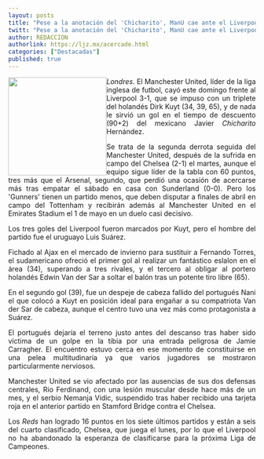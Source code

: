 ```yaml
---
layout: posts
title: "Pese a la anotación del 'Chicharito', ManU cae ante el Liverpool 1-3"
twitt: "Pese a la anotación del 'Chicharito', ManU cae ante el Liverpool 1-3"
author: REDACCION
authorlink: https://ljz.mx/acercade.html
categories: ["Destacadas"]
published: true
---
```

<div style="text-align: justify;">
  <p>
    <img src="http://ljz.mx/images/stories/chicharo2.jpg" border="0" width="200" style="float: left;" />
  </p>

  <p>
    <em>Londres</em>. El Manchester United, líder de la liga inglesa de futbol, cayó este domingo frente al Liverpool 3-1, que se impuso con un triplete del holandés Dirk Kuyt (34, 39, 65), y de nada le sirvió un gol en el tiempo de descuento (90+2) del mexicano Javier <em>Chicharito </em>Hernández.
  </p>

  <p>
    Se trata de la segunda derrota seguida del Manchester United, después de la sufrida en campo del Chelsea (2-1) el martes, aunque el equipo sigue líder de la tabla con 60 puntos, tres más que el Arsenal, segundo, que perdió una ocasión de acercarse más tras empatar el sábado en casa con Sunderland (0-0). Pero los 'Gunners' tienen un partido menos, que deben disputar a finales de abril en campo del Tottenham y recibirán además al Manchester United en el Emirates Stadium el 1 de mayo en un duelo casi decisivo.
  </p>

  <p>
    Los tres goles del Liverpool fueron marcados por Kuyt, pero el hombre del partido fue el uruguayo Luis Suárez.
  </p>

  <p>
    Fichado al Ajax en el mercado de invierno para sustituir a Fernando Torres, el sudamericano ofreció el primer gol al realizar un fantástico eslalon en el área (34), superando a tres rivales, y el tercero al obligar al portero holandés Edwin Van der Sar a soltar el balón tras un potente tiro libre (65).
  </p>

  <p>
    En el segundo gol (39), fue un despeje de cabeza fallido del portugués Nani el que colocó a Kuyt en posición ideal para engañar a su compatriota Van der Sar de cabeza, aunque el centro tuvo una vez más como protagonista a Suárez.
  </p>

  <p>
    El portugués dejaría el terreno justo antes del descanso tras haber sido víctima de un golpe en la tibia por una entrada peligrosa de Jamie Carragher. El encuentro estuvo cerca en ese momento de constituirse en una pelea multitudinaria ya que varios jugadores se mostraron particularmente nerviosos.
  </p>

  <p>
    Manchester United se vio afectado por las ausencias de sus dos defensas centrales, Rio Ferdinand, con una lesión muscular desde hace más de un mes, y el serbio Nemanja Vidic, suspendido tras haber recibido una tarjeta roja en el anterior partido en Stamford Bridge contra el Chelsea.
  </p>

  <p>
    Los <em>Reds</em> han logrado 16 puntos en los siete últimos partidos y están a seis del cuarto clasificado, Chelsea, que juega el lunes, por lo que el Liverpool no ha abandonado la esperanza de clasificarse para la próxima Liga de Campeones.
  </p>
</div>
